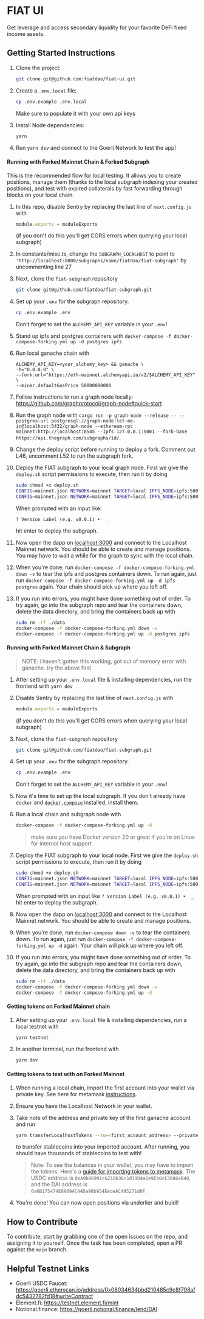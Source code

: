 # FIAT UI
Get leverage and access secondary liquidity for your favorite DeFi fixed income assets.

## Getting Started Instructions
1. Clone the project:
    ```sh
    git clone git@github.com:fiatdao/fiat-ui.git
    ```

1. Create a `.env.local` file:
    ```sh
    cp .env.example .env.local
    ```
    Make sure to populate it with your own api keys

1. Install Node dependencies:
    ```sh
    yarn
    ```

1. Run `yarn dev` and connect to the Goerli Network to test the app!

#### Running with Forked Mainnet Chain & Forked Subgraph

This is the recommended flow for local testing. It allows you to create positions, manage them (thanks to the local subgraph indexing your created positions), and test with expired collaterals by fast forwarding through blocks on your local chain.

1. In this repo, disable Sentry by replacing the last line of `next.config.js` with
    ```js
    module.exports = moduleExports
    ```
    (if you don't do this you'll get CORS errors when querying your local subgraph)

1. In constants/misc.ts, change the `SUBGRAPH_LOCALHOST` to point to `'http://localhost:8000/subgraphs/name/fiatdao/fiat-subgraph'` by uncommenting line 27

1. Next, clone the `fiat-subgraph` repository
    ```sh
    git clone git@github.com/fiatdao/fiat-subgraph.git
    ```

1. Set up your `.env` for the subgraph repository.
    ```sh
    cp .env.example .env
    ```
    Don't forget to set the `ALCHEMY_API_KEY` variable in your `.env`!

1. Stand up ipfs and postgres containers with `docker-compose -f docker-compose-forking.yml up -d postgres ipfs`

1. Run local ganache chain with
    ```
    ALCHEMY_API_KEY=<your_alchemy_key> && ganache \
    -h="0.0.0.0" \
    --fork.url="https://eth-mainnet.alchemyapi.io/v2/$ALCHEMY_API_KEY" \
    --miner.defaultGasPrice 50000000000
    ```
1. Follow instructions to run a graph node locally: https://github.com/graphprotocol/graph-node#quick-start

1. Run the graph node with `cargo run -p graph-node --release -- --postgres-url postgresql://graph-node:let-me-in@localhost:5432/graph-node --ethereum-rpc mainnet:http://localhost:8545 --ipfs 127.0.0.1:5001 --fork-base https://api.thegraph.com/subgraphs/id/`.

1. Change the deploy script before running to deploy a fork. Comment out L46, uncomment L52 to run the subgraph fork.

1. Deploy the FIAT subgraph to your local graph node. First we give the `deploy.sh` script permissions to execute, then run it by doing
    ```sh
    sudo chmod +x deploy.sh
    CONFIG=mainnet.json NETWORK=mainnet TARGET=local IPFS_NODE=ipfs:5001 GRAPH_NODE=http://localhost:8030 yarn build
    CONFIG=mainnet.json NETWORK=mainnet TARGET=local IPFS_NODE=ipfs:5001 GRAPH_NODE=http://localhost:8030 yarn deploy
    ```
    When prompted with an input like:

    `? Version Label (e.g. v0.0.1) ‣  _ `

    hit enter to deploy the subgraph.

1. Now open the dapp on [localhost:3000](localhost:3000) and connect to the Localhost Mainnet network. You should be able to create and manage positions. You may have to wait a while for the graph to sync with the local chain.

1. When you're done, run `docker-compose -f docker-compose-forking.yml down -v` to tear the ipfs and postgres containers down. To run again, just run `docker-compose -f docker-compose-forking.yml up -d ipfs postgres` again. Your chain should pick up where you left off.

1. If you run into errors, you might have done something out of order. To try again, go into the subgraph repo and tear the containers down, delete the data directory, and bring the containers back up with
    ```sh
    sudo rm -rf ./data
    docker-compose -f docker-compose-forking.yml down -v
    docker-compose -f docker-compose-forking.yml up -d postgres ipfs
    ``` 

#### Running with Forked Mainnet Chain & Subgraph

> NOTE: i haven't gotten this working, got out of memory error with ganache. try the above first

1. After setting up your `.env.local` file & installing dependencies, run the frontend with `yarn dev`

1. Disable Sentry by replacing the last line of `next.config.js` with
    ```js
    module.exports = moduleExports
    ```
    (if you don't do this you'll get CORS errors when querying your local subgraph)

1. Next, clone the `fiat-subgraph` repository
    ```sh
    git clone git@github.com/fiatdao/fiat-subgraph.git
    ```

1. Set up your `.env` for the subgraph repository.
    ```sh
    cp .env.example .env
    ```
    Don't forget to set the `ALCHEMY_API_KEY` variable in your `.env`!

1. Now it's time to set up the local subgraph. If you don't already have `docker` and [`docker-compose`](https://github.com/docker/compose) installed, install them.

1. Run a local chain and subgraph node with
    ```sh
    docker-compose -f docker-compose-forking.yml up -d
    ```
    > make sure you have Docker version 20 or great if you're on Linux for internal host support

1. Deploy the FIAT subgraph to your local node. First we give the `deploy.sh` script permissions to execute, then run it by doing
    ```sh
    sudo chmod +x deploy.sh
    CONFIG=mainnet.json NETWORK=mainnet TARGET=local IPFS_NODE=ipfs:5001 GRAPH_NODE=http://localhost:8030 yarn build
    CONFIG=mainnet.json NETWORK=mainnet TARGET=local IPFS_NODE=ipfs:5001 GRAPH_NODE=http://localhost:8030 yarn build
    ```
    When prompted with an input like
    `? Version Label (e.g. v0.0.1) ‣  _ `
    hit enter to deploy the subgraph.

1. Now open the dapp on [localhost:3000](localhost:3000) and connect to the Localhost Mainnet network. You should be able to create and manage positions.

1. When you're done, run `docker-compose down -v` to tear the containers down. To run again, just run `docker-compose -f docker-compose-forking.yml up -d` again. Your chain will pick up where you left off.

1. If you run into errors, you might have done something out of order. To try again, go into the subgraph repo and tear the containers down, delete the data directory, and bring the containers back up with
    ```sh
    sudo rm -rf ./data
    docker-compose -f docker-compose-forking.yml down -v
    docker-compose -f docker-compose-forking.yml up -d 
    ```

#### Getting tokens on Forked Mainnet chain
1. After setting up your `.env.local` file & installing dependencies, run a local testnet with
    ```sh 
    yarn testnet
    ```

1. In another terminal, run the frontend with
    ```sh
    yarn dev
    ```

#### Getting tokens to test with on Forked Mainnet

1. When running a local chain, import the first account into your wallet via private key. See here for metamask [instructions](https://metamask.zendesk.com/hc/en-us/articles/360015489331-How-to-import-an-account#h_01G01W07NV7Q94M7P1EBD5BYM4).

1. Ensure you have the Localhost Network in your wallet.

1. Take note of the address and private key of the first ganache account and run
    ```sh
    yarn transferLocalhostTokens --to=<first_account_address> --private-key=<first_account_private_key>
    ```
    to transfer stablecoins into your imported account. After running, you should have thousands of stablecoins to test with!
    > Note: To see the balances in your wallet, you may have to import the tokens. Here's a [guide for importing tokens to metamask](https://metamask.zendesk.com/hc/en-us/articles/360015489031-How-to-add-unlisted-tokens-custom-tokens-in-MetaMask). The USDC address is `0xA0b86991c6218b36c1d19D4a2e9Eb0cE3606eB48`, and the DAI address is `0x6B175474E89094C44Da98b954EedeAC495271d0F`.


1. You're done! You can now open positions via underlier and buidl!

## How to Contribute
To contribute, start by grabbing one of the open issues on the repo, and assigning it to yourself. Once the task has been completed, open a PR against the `main` branch.

## Helpful Testnet Links
- Goerli USDC Faucet: https://goerli.etherscan.io/address/0x08034634bbd210485c9c8f798afdc5432782fd18#writeContract
- Element.fi: https://testnet.element.fi/mint
- Notional.finance: https://goerli.notional.finance/lend/DAI

